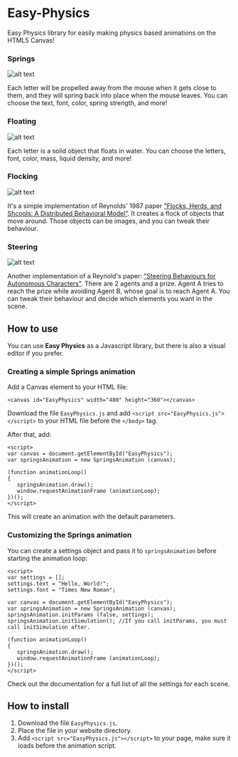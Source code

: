 # Easy-Physics
Easy Physics library for easily making physics based animations on the HTML5 Canvas!

### Springs

![alt text](https://github.com/Onpu93/Easy-Physics/blob/master/images/sample-springs.png)

Each letter will be propelled away from the mouse when it gets close to them, and they will spring back into place when the mouse leaves. You can choose the text, font, color, spring strength, and more!

### Floating

![alt text](https://github.com/Onpu93/Easy-Physics/blob/master/images/sample-floating.png)

Each letter is a solid object that floats in water. You can choose the letters, font, color, mass, liquid density, and more!

### Flocking

![alt text](https://github.com/Onpu93/Easy-Physics/blob/master/images/sample-flocking.png)

It's a simple implementation of Reynolds' 1987 paper ["Flocks, Herds, and Shcools: A Distributed Behavioral Model"](https://www.red3d.com/cwr/boids/). It creates a flock of objects that move around. Those objects can be images, and you can tweak their behaviour.

### Steering

![alt text](https://github.com/Onpu93/Easy-Physics/blob/master/images/sample-steering.png)

Another implementation of a Reynold's paper: ["Steering Behaviours for Autonomous Characters"](https://www.red3d.com/cwr/steer/). There are 2 agents and a prize. Agent A tries to reach the prize while avoiding Agent B, whose goal is to reach Agent A. You can tweak their behaviour and decide which elements you want in the scene.

## How to use

You can use **Easy Physics** as a Javascript library, but there is also a visual editor if you prefer.

### Creating a simple Springs animation

Add a Canvas element to your HTML file:

`<canvas id="EasyPhysics" width="480" height="360"></canvas>`

Download the file `EasyPhysics.js` and add `<script src="EasyPhysics.js"></script>` to your HTML file before the `</body>` tag.

After that, add:

```
<script>
var canvas = document.getElementById("EasyPhysics");
var springsAnimation = new SpringsAnimation (canvas);

(function animationLoop()
{
   springsAnimation.draw();
   window.requestAnimationFrame (animationLoop);
})();
</script>
```

This will create an animation with the default parameters.

### Customizing the Springs animation

You can create a settings object and pass it to `springsAnimation` before starting the animation loop:

```
<script>
var settings = [];
settings.text = "Hello, World!";
settings.font = "Times New Roman";

var canvas = document.getElementById("EasyPhysics");
var springsAnimation = new SpringsAnimation (canvas);
springsAnimation.initParams (false, settings);
springsAnimation.initSimulation(); //If you call initParams, you must call initSimulation after.

(function animationLoop()
{
   springsAnimation.draw();
   window.requestAnimationFrame (animationLoop);
})();
</script>
```

Check out the documentation for a full list of all the settings for each scene.

## How to install
1. Download the file `EasyPhysics.js`.
2. Place the file in your website directory.
3. Add `<script src="EasyPhysics.js"></script>` to your page, make sure it loads before the animation script.
